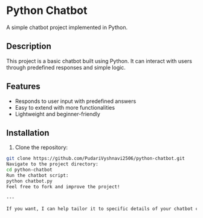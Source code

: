 # Python Chatbot

A simple chatbot project implemented in Python.

## Description

This project is a basic chatbot built using Python. It can interact with users through predefined responses and simple logic.

## Features

- Responds to user input with predefined answers
- Easy to extend with more functionalities
- Lightweight and beginner-friendly

## Installation

1. Clone the repository:

```bash
git clone https://github.com/PudariVyshnavi2506/python-chatbot.git
Navigate to the project directory:
cd python-chatbot
Run the chatbot script:
python chatbot.py
Feel free to fork and improve the project!

---

If you want, I can help tailor it to specific details of your chatbot code — just share what it does or how it works!
